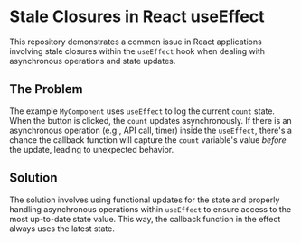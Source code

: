 # Stale Closures in React useEffect

This repository demonstrates a common issue in React applications involving stale closures within the `useEffect` hook when dealing with asynchronous operations and state updates.

## The Problem

The example `MyComponent` uses `useEffect` to log the current `count` state. When the button is clicked, the `count` updates asynchronously.  If there is an asynchronous operation (e.g., API call, timer) inside the `useEffect`, there's a chance the callback function will capture the `count` variable's value *before* the update, leading to unexpected behavior.

## Solution

The solution involves using functional updates for the state and properly handling asynchronous operations within `useEffect` to ensure access to the most up-to-date state value.  This way, the callback function in the effect always uses the latest state.